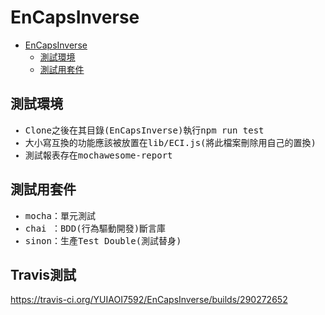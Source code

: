 # EnCapsInverse
- [EnCapsInverse](#encapsinverse)
    - [測試環境](#%E6%B8%AC%E8%A9%A6%E7%92%B0%E5%A2%83)
    - [測試用套件](#%E6%B8%AC%E8%A9%A6%E7%94%A8%E5%A5%97%E4%BB%B6)
## 測試環境
<ul>
<tt>
<li>Clone之後在其目錄(EnCapsInverse)執行npm run test</li>
<li>大小寫互換的功能應該被放置在lib/ECI.js(將此檔案刪除用自己的置換)</li>
<li>測試報表存在mochawesome-report</li>
</tt>
</ul>

## 測試用套件
<ul>
<tt>
<li>mocha：單元測試</li>
<li>chai&nbsp：BDD(行為驅動開發)斷言庫</li>
<li>sinon：生產Test Double(測試替身)</li>
</tt>
</ul>

## Travis測試
https://travis-ci.org/YUIAOI7592/EnCapsInverse/builds/290272652

